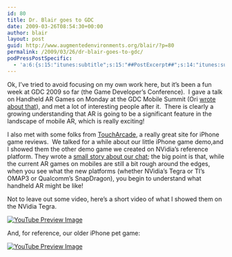 ```yaml
---
id: 80
title: Dr. Blair goes to GDC
date: 2009-03-26T08:54:30+00:00
author: blair
layout: post
guid: http://www.augmentedenvironments.org/blair/?p=80
permalink: /2009/03/26/dr-blair-goes-to-gdc/
podPressPostSpecific:
  - 'a:6:{s:15:"itunes:subtitle";s:15:"##PostExcerpt##";s:14:"itunes:summary";s:15:"##PostExcerpt##";s:15:"itunes:keywords";s:17:"##WordPressCats##";s:13:"itunes:author";s:10:"##Global##";s:15:"itunes:explicit";s:7:"Default";s:12:"itunes:block";s:7:"Default";}'
---
```

Ok, I&#8217;ve tried to avoid focusing on my own work here, but it&#8217;s been a fun week at GDC 2009 so far (the Game Developer&#8217;s Conference).  I gave a talk on Handheld AR Games on Monday at the GDC Mobile Summit (Ori [wrote about that](http://gamesalfresco.com/2009/03/24/gdc-2009-i-have-seen-the-future-of-games-and-i-wasnt-alone/)), and met a lot of interesting people after it.  There is clearly a growing understanding that AR is going to be a significant feature in the landscape of mobile AR, which is really exciting!

I also met with some folks from [TouchArcade](http://toucharcade.com), a really great site for iPhone game reviews.  We talked for a while about our little iPhone game demo,and I showed them the other demo game we created on NVidia&#8217;s reference platform. They wrote a [small story about our chat](http://toucharcade.com/2009/03/26/impressive-augmented-reality-game-possibilities-on-the-iphone/); the big point is that, while the current AR games on mobiles are still a bit rough around the edges, when you see what the new platforms (whether NVidia&#8217;s Tegra or TI&#8217;s OMAP3 or Qualcomm&#8217;s SnapDragon), you begin to understand what handheld AR might be like!

Not to leave out some video, here&#8217;s a short video of what I showed them on the NVidia Tegra.

<span class="vvqbox vvqyoutube" style="width:425px;height:344px;"><span id="vvq-80-youtube-1"><a href="http://www.youtube.com/watch?v=uGNgyGU-81E"><img src="http://img.youtube.com/vi/uGNgyGU-81E/0.jpg" alt="YouTube Preview Image" /></a></span></span> 

And, for reference, our older iPhone pet game:

<span class="vvqbox vvqyoutube" style="width:425px;height:344px;"><span id="vvq-80-youtube-2"><a href="http://www.youtube.com/watch?v=_0bitKDKdg0"><img src="http://img.youtube.com/vi/_0bitKDKdg0/0.jpg" alt="YouTube Preview Image" /></a></span></span>
